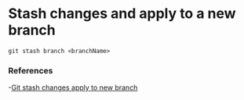 # Stash changes and apply to a new branch

```
git stash branch <branchName>
```

### References
-[Git stash changes apply to new branch](https://stackoverflow.com/questions/6925099/git-stash-changes-apply-to-new-branch)
